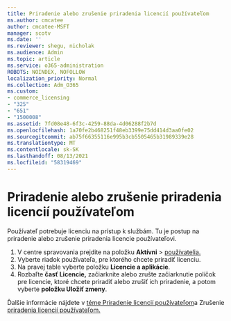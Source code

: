 ```yaml
---
title: Priradenie alebo zrušenie priradenia licencií používateľom
ms.author: cmcatee
author: cmcatee-MSFT
manager: scotv
ms.date: ''
ms.reviewer: shegu, nicholak
ms.audience: Admin
ms.topic: article
ms.service: o365-administration
ROBOTS: NOINDEX, NOFOLLOW
localization_priority: Normal
ms.collection: Adm_O365
ms.custom:
- commerce_licensing
- "325"
- "651"
- "1500008"
ms.assetid: 7fd08e48-6f3c-4259-88da-4d06288f2b7d
ms.openlocfilehash: 1a70fe2b468251f48eb3399e75dd414d3aa0fe02
ms.sourcegitcommit: ab75f66355116e995b3cb5505465b31989339e28
ms.translationtype: MT
ms.contentlocale: sk-SK
ms.lasthandoff: 08/13/2021
ms.locfileid: "58319469"
---
```

# <a name="assign-or-unassign-licenses-to-users"></a>Priradenie alebo zrušenie priradenia licencií používateľom

Používateľ potrebuje licenciu na prístup k službám. Tu je postup na priradenie alebo zrušenie priradenia licencie používateľovi.
  
1. V centre spravovania prejdite na položku **Aktívni** \> [používatelia.](https://go.microsoft.com/fwlink/p/?linkid=834822)
2. Vyberte riadok používateľa, pre ktorého chcete priradiť licenciu.
3. Na pravej table vyberte položku **Licencie a aplikácie**.
4. Rozbaľte **časť Licencie,** začiarknite alebo zrušte začiarknutie políčok pre licencie, ktoré chcete priradiť alebo zrušiť ich priradenie, a potom vyberte **položku Uložiť zmeny**.

Ďalšie informácie nájdete v [téme Priradenie licencií používateľom](https://docs.microsoft.com/microsoft-365/admin/manage/assign-licenses-to-users)a Zrušenie [priradenia licencií používateľom.](https://docs.microsoft.com/microsoft-365/admin/manage/remove-licenses-from-users)